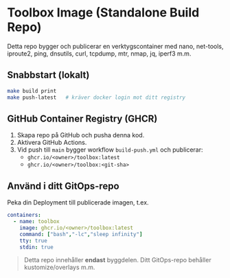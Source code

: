 # Toolbox Image (Standalone Build Repo)

Detta repo bygger och publicerar en verktygscontainer med nano, net-tools, iproute2, ping, dnsutils, curl, tcpdump, mtr, nmap, jq, iperf3 m.m.

## Snabbstart (lokalt)
```bash
make build print
make push-latest   # kräver docker login mot ditt registry
```

## GitHub Container Registry (GHCR)
1. Skapa repo på GitHub och pusha denna kod.
2. Aktivera GitHub Actions.
3. Vid push till `main` bygger workflow `build-push.yml` och publicerar:
   - `ghcr.io/<owner>/toolbox:latest`
   - `ghcr.io/<owner>/toolbox:<git-sha>`

## Använd i ditt GitOps-repo
Peka din Deployment till publicerade imagen, t.ex.
```yaml
containers:
  - name: toolbox
    image: ghcr.io/<owner>/toolbox:latest
    command: ["bash","-lc","sleep infinity"]
    tty: true
    stdin: true
```

> Detta repo innehåller **endast** byggdelen. Ditt GitOps-repo behåller kustomize/overlays m.m.
